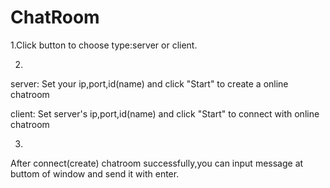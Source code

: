 # ChatRoom
1.Click button to choose type:server or client.

2.
server: Set your ip,port,id(name) and click "Start" to create a online chatroom

client: Set server's ip,port,id(name) and click "Start" to connect with online chatroom

3.
After connect(create) chatroom successfully,you can input message at buttom of window and send it with enter.
